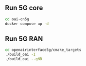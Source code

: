 ## Run 5G core
``` bash
cd oai-cn5g
docker compose up -d
```
## Run 5G RAN
``` bash
cd openairinterface5g/cmake_targets
./build_oai -I
./build_oai --gNB
```
